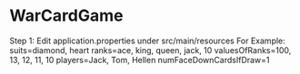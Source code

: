 # WarCardGame
Step 1: Edit application.properties under src/main/resources
For Example:
suits=diamond, heart
ranks=ace, king, queen, jack, 10
valuesOfRanks=100, 13, 12, 11, 10
players=Jack, Tom, Hellen
numFaceDownCardsIfDraw=1
